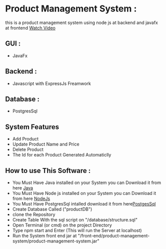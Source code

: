 # Product Management System :

this is a product management system using node js at backend and javafx at frontend
[Watch Video](https://www.youtube.com/watch?v=Txf-walT6rQ)

## GUI :

- JavaFx

## Backend :

- Javascript with ExpressJs Freamwork

## Database :

- PostgresSql

## System Features

- Add Product
- Update Product Name and Price
- Delete Product
- The Id for each Product Generated Automaticlly

## How to use This Software :

- You Must Have Java installed on your System
  you can Download it from here [Java](https://www.oracle.com/java/technologies/javase/javase8-archive-downloads.html)
- You Must Have Node js installed on your System
  you can Download it from here [NodeJs](https://nodejs.org/en/download)
- You Must Have PostgresSql intalled
  download it from here[PostgesSql](https://www.postgresql.org/download/)
- Create Database Called ("productDB")
- clone the Repository
- Create Table With the sql script on "/database/structure.sql"
- Open Terminal (or cmd) on the project Directory
- Type npm start and Enter (This will run the Server at localhost)
- Run the System front end jar at "/front-end/product-management-system/product-management-system.jar"
